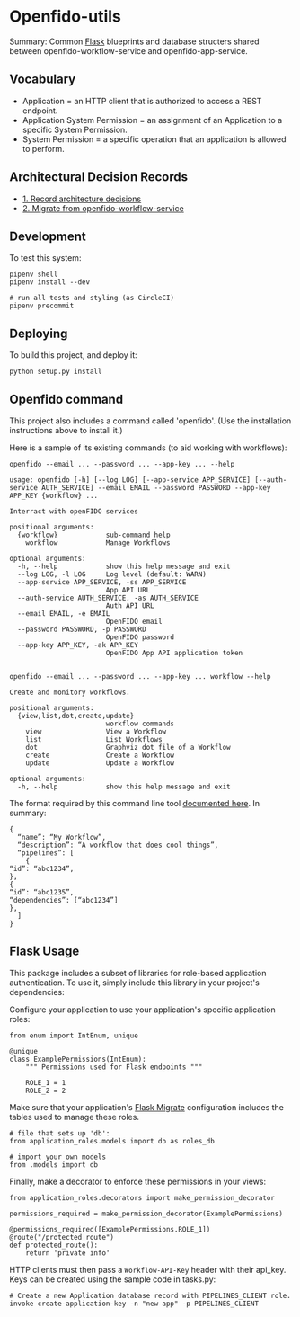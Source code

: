 # Openfido-utils

Summary: Common [Flask](https://flask.palletsprojects.com/en/1.1.x/) blueprints and database structers shared between openfido-workflow-service and openfido-app-service.

## Vocabulary

 * Application = an HTTP client that is authorized to access a REST endpoint.
 * Application System Permission = an assignment of an Application to a specific System Permission.
 * System Permission = a specific operation that an application is allowed to perform.

## Architectural Decision Records

* [1. Record architecture decisions](docs/adr/0001-record-architecture-decisions.md)
* [2. Migrate from openfido-workflow-service](docs/adr/0002-migrate-from-openfido-workflow-service.md)

## Development

To test this system:

    pipenv shell
    pipenv install --dev

    # run all tests and styling (as CircleCI)
    pipenv precommit

## Deploying

To build this project, and deploy it:

    python setup.py install

## Openfido command

This project also includes a command called 'openfido'. (Use the installation
instructions above to install it.)

Here is a sample of its existing commands (to aid working with workflows):

    openfido --email ... --password ... --app-key ... --help

    usage: openfido [-h] [--log LOG] [--app-service APP_SERVICE] [--auth-service AUTH_SERVICE] --email EMAIL --password PASSWORD --app-key APP_KEY {workflow} ...

    Interract with openFIDO services

    positional arguments:
      {workflow}            sub-command help
        workflow            Manage Workflows

    optional arguments:
      -h, --help            show this help message and exit
      --log LOG, -l LOG     Log level (default: WARN)
      --app-service APP_SERVICE, -ss APP_SERVICE
                            App API URL
      --auth-service AUTH_SERVICE, -as AUTH_SERVICE
                            Auth API URL
      --email EMAIL, -e EMAIL
                            OpenFIDO email
      --password PASSWORD, -p PASSWORD
                            OpenFIDO password
      --app-key APP_KEY, -ak APP_KEY
                            OpenFIDO App API application token


    openfido --email ... --password ... --app-key ... workflow --help

    Create and monitory workflows.

    positional arguments:
      {view,list,dot,create,update}
                            workflow commands
        view                View a Workflow
        list                List Workflows
        dot                 Graphviz dot file of a Workflow
        create              Create a Workflow
        update              Update a Workflow

    optional arguments:
      -h, --help            show this help message and exit

The format required by this command line tool [documented here](https://docs.google.com/document/d/13gsyF0nshtw6b8iiW70NqQQNW4RyysqnjEOyykm7MS4/edit). In summary:

    {
      “name”: “My Workflow”,
      “description”: “A workflow that does cool things”,
      “pipelines”: [
        { 
    “id”: “abc1234”,
    },
    { 
    “id”: “abc1235”,
    “dependencies”: [“abc1234”]
    },
      ]
    }

## Flask Usage

This package includes a subset of libraries for role-based application
authentication. To use it, simply include this library in your project's
dependencies:

Configure your application to use your application's specific application roles:

    from enum import IntEnum, unique

    @unique
    class ExamplePermissions(IntEnum):
        """ Permissions used for Flask endpoints """

        ROLE_1 = 1
        ROLE_2 = 2

Make sure that your application's [Flask Migrate](https://flask-migrate.readthedocs.io/en/latest/) configuration includes the tables used to manage these roles.

    # file that sets up 'db':
    from application_roles.models import db as roles_db

    # import your own models
    from .models import db

Finally, make a decorator to enforce these permissions in your views:

    from application_roles.decorators import make_permission_decorator

    permissions_required = make_permission_decorator(ExamplePermissions)

    @permissions_required([ExamplePermissions.ROLE_1])
    @route("/protected_route")
    def protected_route():
        return 'private info'


HTTP clients must then pass a `Workflow-API-Key` header with their api_key. Keys can
be created using the sample code in tasks.py:

    # Create a new Application database record with PIPELINES_CLIENT role.
    invoke create-application-key -n "new app" -p PIPELINES_CLIENT
